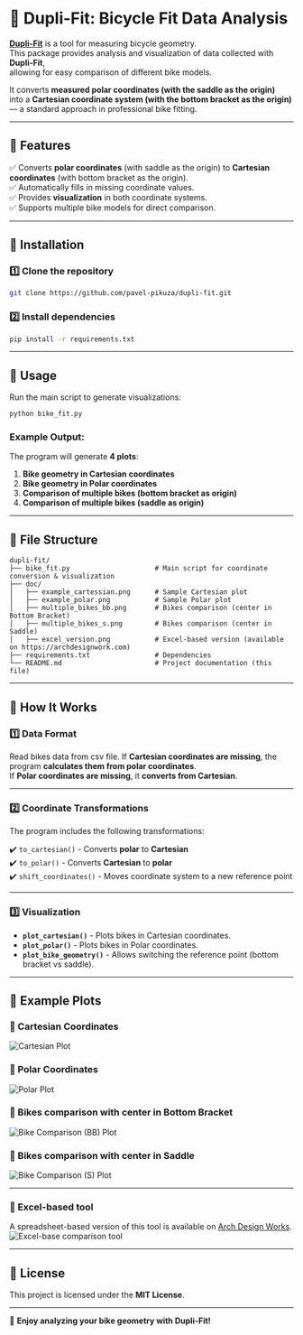 # 🚴 Dupli-Fit: Bicycle Fit Data Analysis

[**Dupli-Fit**](https://archdesignwork.com/pages/dupli-fit) is a tool for measuring bicycle geometry.  
This package provides analysis and visualization of data collected with **Dupli-Fit**,  
allowing for easy comparison of different bike models.  

It converts **measured polar coordinates (with the saddle as the origin)**  
into a **Cartesian coordinate system (with the bottom bracket as the origin)**  
— a standard approach in professional bike fitting.

---

## 📌 Features

✅ Converts **polar coordinates** (with saddle as the origin) to **Cartesian coordinates** (with bottom bracket as the origin).  
✅ Automatically fills in missing coordinate values.  
✅ Provides **visualization** in both coordinate systems.  
✅ Supports multiple bike models for direct comparison.  

---

## 📌 Installation

### **1️⃣ Clone the repository**
```sh
git clone https://github.com/pavel-pikuza/dupli-fit.git
```

### **2️⃣ Install dependencies**
```sh
pip install -r requirements.txt
```

---

## 📌 Usage

Run the main script to generate visualizations:
```sh
python bike_fit.py
```

### **Example Output:**
The program will generate **4 plots**:
1. **Bike geometry in Cartesian coordinates**  
2. **Bike geometry in Polar coordinates**  
3. **Comparison of multiple bikes (bottom bracket as origin)**  
4. **Comparison of multiple bikes (saddle as origin)**  

---

## 📌 File Structure

```
dupli-fit/
├── bike_fit.py                     # Main script for coordinate conversion & visualization
├── doc/
│   ├── example_cartessian.png      # Sample Cartesian plot
│   ├── example_polar.png           # Sample Polar plot
│   ├── multiple_bikes_bb.png       # Bikes comparison (center in Bottom Bracket)
│   ├── multiple_bikes_s.png        # Bikes comparison (center in Saddle)
│   ├── excel_version.png           # Excel-based version (available on https://archdesignwork.com)
├── requirements.txt                # Dependencies
└── README.md                       # Project documentation (this file)
```

---

## 📌 How It Works

### **1️⃣ Data Format**
Read bikes data from csv file. 
If **Cartesian coordinates are missing**, the program **calculates them from polar coordinates**.  
If **Polar coordinates are missing**, it **converts from Cartesian**.

---

### **2️⃣ Coordinate Transformations**
The program includes the following transformations:

✔️ `to_cartesian()` - Converts **polar** to **Cartesian**  
✔️ `to_polar()` - Converts **Cartesian** to **polar**  
✔️ `shift_coordinates()` - Moves coordinate system to a new reference point  

---

### **3️⃣ Visualization**
- **`plot_cartesian()`** - Plots bikes in Cartesian coordinates.
- **`plot_polar()`** - Plots bikes in Polar coordinates.
- **`plot_bike_geometry()`** - Allows switching the reference point (bottom bracket vs saddle).

---

## 📌 Example Plots

### **📍 Cartesian Coordinates**
![Cartesian Plot](doc/example_cartessian.png)

### **📍 Polar Coordinates**
![Polar Plot](doc/example_polar.png)

### **📍 Bikes comparison with center in Bottom Bracket**
![Bike Comparison (BB) Plot](doc/multiple_bikes_bb.png)

### **📍 Bikes comparison with center in Saddle**
![Bike Comparison (S) Plot](doc/multiple_bikes_s.png)

---

### **📌 Excel-based tool**
A spreadsheet-based version of this tool is available on [Arch Design Works](https://archdesignwork.com).
![Excel-base comparison tool](doc/excel_version.png)

---

## 📌 License
This project is licensed under the **MIT License**.

---

🚀 **Enjoy analyzing your bike geometry with Dupli-Fit!**
